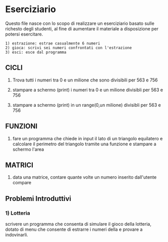 # Eserciziario
Questo file nasce con lo scopo di realizzare un eserciziario basato sulle richesto degli studenti, al fine di aumentare il materiale a disposizione per potersi esercitare.


```
1) estrazione: estrae casualmente 6 numeri
2) gioca: scrivi sei numeri confrontati con l'estrazione
3) esci: esce dal programma
```

## CICLI
1. Trova tutti i numeri tra 0 e un milione che sono divisibili per 563 e 756

2. stampare a schermo (print) i numeri tra 0 e un milione divisibli per 563 e 756

3. stampare a schermo (print) in un range(0,un milione) divisibli per 563 e 756

## FUNZIONI
1. fare un programma che chiede in input il lato di un triangolo equilatero e calcolare il perimetro del triangolo tramite una funzione e stampare a schermo l'area

## MATRICI
1. data una matrice, contare quante volte un numero inserito dall'utente compare

## Problemi Introduttivi

### 1) Lotteria
scrivere un programma che consenta di simulare il gioco della lotteria, dotato di menu che consente di estrarre i numeri della e provare a indovinarli.